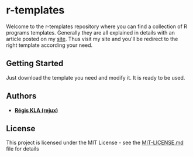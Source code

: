 # r-templates

Welcome to the r-templates repository where you can find a collection of R programs templates. 
Generally they are all explained in details with an article posted on my [site](https://klaregis-portal.appspot.com/).
Thus visit my site and you'll be redirect to the right template according your need.

## Getting Started                                                                                                      
                                                                                                                        
Just download the template you need and modify it. It is ready to be used.
                                                                                                                       
## Authors                                                                                                              
                                                                                                                        
* [**Régis KLA (rejux)**](https://klaregis-portal.appspot.com/)                                  
                                                                                                                       
## License                                                                                                              
                                                                                                                        
This project is licensed under the MIT License - see the [MIT-LICENSE.md](MIT-LICENSE.md) file for details 


          


